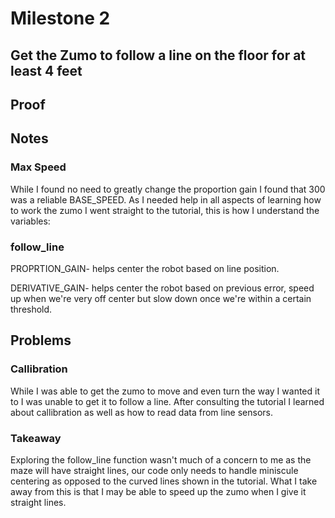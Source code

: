 # Milestone 2
## Get the Zumo to follow a line on the floor for at least 4 feet

## Proof


## Notes
### Max Speed
While I found no need to greatly change the proportion gain I found that 300 was a reliable BASE_SPEED. 
As I needed help in all aspects of learning how to work the zumo I went straight to the tutorial, this is how I understand the variables:
### follow_line
PROPRTION_GAIN- helps center the robot based on line position.

DERIVATIVE_GAIN- helps center the robot based on previous error, speed up when we're very off center but slow down once we're within a certain threshold.

## Problems
### Callibration
While I was able to get the zumo to move and even turn the way I wanted it to I was unable to get it to follow a line. After consulting the tutorial I learned about callibration as well as how to read data from line sensors.
### Takeaway
Exploring the follow_line function wasn't much of a concern to me as the maze will have straight lines, our code only needs to handle miniscule centering as opposed to the curved lines shown in the tutorial. What I take away from this is that I may be able to speed up the zumo when I give it straight lines.
